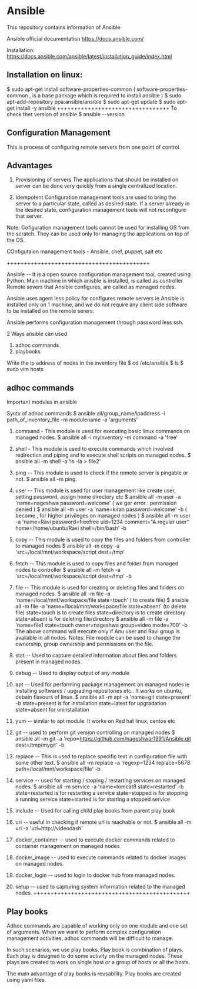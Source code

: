 # Ansible
This repository contains information of Ansible

Ansible official documentation
https://docs.ansible.com/

Installation:
https://docs.ansible.com/ansible/latest/installation_guide/index.html

Installation on linux:
-------------------------
$ sudo apt-get install software-properties-common
(  software-properties-common    ,  is a base package which is required to install ansible )
$ sudo apt-add-repository ppa:ansible/ansible
$ sudo apt-get update
$ sudo apt-get install -y ansible
+++++++++++++++++++++++++++++++++
To check ther version of ansible
$ ansible --version

Configuration Management
-----------------------------------
This is process of configuring remote servers from one point of control.

Advantages
----------------------
1) Provisioning of servers
	The applications that should be installed on server can be done very quickly from a single centralized location.

2) Idempotent 
	Configuration management tools are used to bring the server to a particular state, called as desired state. If a server already in the desired state, configuration management tools will not reconfigure that server.


Note: Cofiguration management tools cannot be used for installing OS from the scratch.
They can be used only for managing the applications on top of the OS.


COnfigutaion management tools -  Ansible, chef, puppet, salt  etc

++++++++++++++++++++++++++++++++++++++++++

Ansible  -- It is a open source configuration management tool, created using Python.
Main machine in which anisble is installed, is called as controller.
Remote severs that Ansible configures, are called as managed nodes.

Ansible uses agent less policy for configures remote servers ie Ansible is installed only on 1 machine, and we do not require any client side software to be installed on the remote serers.

Ansible performs configuration management through password less ssh.

2 Ways  ansible can used
1) adhoc commands
2) playbooks

Write the ip address of nodes in the inventory file
$ cd /etc/ansible
$ ls
$ sudo vim hosts

adhoc commands
----------------
Important modules in ansible

Syntx of adhoc commands
$ ansible  all/group_name/ipaddress -i  path_of_inventory_file -m modulename  -a  'arguments'

1) command - This module is used for executing basic linux commands on managed nodes.
            $ ansible all -i myinventory -m command -a 'free'
            
2) shell -  This module is used to execute commands which involved redirection and piping and to execute shell scripts on managed nodes.
            $ ansible  all  -m  shell -a 'ls -la > file2'
            
3) ping  --  This module is used to check if the remote server is pingable or not.
            $ ansible all -m ping.
            
4) user --  This module is used for user management like create user, setting password, assign home directory  etc
            $ ansible  all -m user  -a  'name=nageshwa  password=welcome'  ( we ger error : permission denied )
            $ ansible  all -m user  -a  'name=kiran  password=welcome'  -b  ( become , for higher privileges on managed nodes )
            $ ansible all -m user  -a 'name=Ravi password=freefree uid=1234 comment="A regular user"  home=/home/ubuntu/Ravi shell=/bin/bash' -b
            
5) copy  --  This module is used to copy the files and folders from controller to managed nodes
            $ ansible all -m  copy  -a 'src=/local/mnt/workspace/script     dest=/tmp'

6) fetch  --  This module is used to copy files and folder from managed nodes to controller
            $ ansible all  -m fetch  -a 'src=/local/mnt/workspace/script  dest=/tmp'  -b
            
7) file  --  This module is used for creating or deleting files and folders on managed nodes.
            $ ansible all  -m  file -a  'name=/local/mnt/workspace/file  state=touch' ( to create file)
            $ ansible all  -m  file -a  'name=/local/mnt/workspace/file  state=absent' (to delete file)
                state=touch   is to create files
                state=directory  is to create directory
                state=absent  is for deleting file/directory
            $  ansible all  -m  file -a  'name=file1  state=touch owner=nageshwa group=video  mode=700'  -b
                    The above command will execute  only if Anu user and Ravi  group is available in all nodes.
                    Notes:
                    File module can be used to change the ownership, group ownership and permissions on the file.
            
8) stat  --  Used to capture detailed information about files and folders present in managed nodes.
9) debug --  Used to display output of any module
10) apt   --  Used for performing package management on managed nodes ie installing softwares / upgrading repositories  etc . It works on ubuntu, debain flavours of linux. 
              $ ansible all -m apt  -a 'name=git  state=present' -b
                    state=present  is for installation
                    state=latest    for upgradation
                    state=absent    for uninstallation

11) yum  --  similar to apt module. It works on Red hat linux, centos etc
12) git  --  used to perform git version controlling on managed nodes
              $ ansible all -m  git  -a  'repo=https://github.com/nageshwar1991/Ansible.git  dest=/tmp/mygit' -b

13) replace -- This is used to replace specific text in configuration file with some other text.
              $  ansible all  -m replace  -a 'regexp=1234 replace=5678 path=/local/mnt/workspace/file'  -b

14) service  -- used for starting / stoping / restarting services on managed nodes.
                $  ansible all   -m service    -a 'name=tomcat8  state=restarted'  -b
                state=restarted is for restarting a service
                state=stopped  is for stopping a running service
                state=started  is for starting a stopped service
                
15) include  --  Used for calling child play books  from parent play book
16) uri    -- useful in checking  if remote url is reachable or not.
              $ ansible all -m   uri  -a 'url=http://videodash'

17) docker_container  --  used to execute docker  commands related to container management on managed nodes
18) docker_image  --  used to execute commands related to docker images on managed nodes.
19) docker_login  --  used to login to docker hub from managed nodes.
20) setup   --  used to capturing system information related to the managed nodes.
++++++++++++++++++++++++++++++++++++++++++++++



Play books
----------

Adhoc commands are capable of working only on one module and one set of arguments.
When we want to perform complex configuration management activities, adhoc commands will be difficult to manage.

In such scenarios, we use play books.
Play book is combination of plays.
Each play is designed to do some activity on the managed nodes.
These plays are created to work on single host or a group of hosts or all the hosts.

The main advantage of play books  is reusability.
Play books are created using  yaml files.


